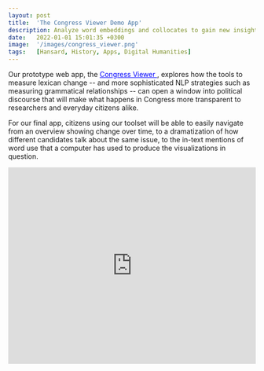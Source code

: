```yaml
---
layout: post
title:  'The Congress Viewer Demo App'
description: Analyze word embeddings and collocates to gain new insights into the evolution and nature of political language as it occurs in different time periods and in different contexts.  
date:   2022-01-01 15:01:35 +0300
image:  '/images/congress_viewer.png'
tags:   [Hansard, History, Apps, Digital Humanities]
---
```

Our prototype web app, the <a href="https://shinyviz.smu.edu/shiny/public/congress-viewer-demo/" style="color: blue"> Congress Viewer </a>, explores how the tools to measure lexican change -- and more sophisticated NLP strategies such as measuring grammatical relationships -- can open a window into political discourse that will make what happens in Congress more transparent to researchers and everyday citizens alike. 

For our final app, citizens using our toolset will be able to easily navigate from an overview showing change over time, to a dramatization of how different candidates talk about the same issue, to the in-text mentions of word use that a computer has used to produce the visualizations in question.  

<iframe height="400" width="100%" frameborder="no" src="https://shinyviz.smu.edu/shiny/public/congress-viewer-demo/"> </iframe>
